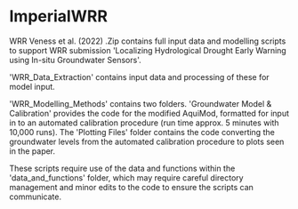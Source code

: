 # ImperialWRR

WRR Veness et al. (2022) .Zip contains full input data and modelling scripts to support WRR submission 'Localizing Hydrological Drought Early Warning using In-situ Groundwater Sensors'.

'WRR_Data_Extraction' contains input data and processing of these for model input.

'WRR_Modelling_Methods' contains two folders. 'Groundwater Model & Calibration' provides the code for the modified AquiMod, formatted for input in to an automated calibration procedure (run time approx. 5 minutes with 10,000 runs). The 'Plotting Files' folder contains the code converting the groundwater levels from the automated calibration procedure to plots seen in the paper.

These scripts require use of the data and functions within the 'data_and_functions' folder, which may require careful directory management and minor edits to the code to ensure the scripts can communicate.
